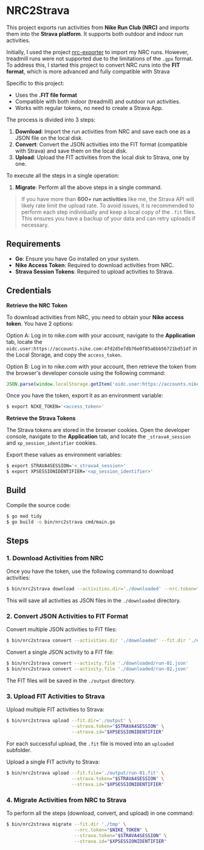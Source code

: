 # NRC2Strava

This project exports run activities from **Nike Run Club (NRC)** and imports them into the **Strava platform**. It supports both outdoor and indoor run activities.

Initially, I used the project [nrc-exporter](https://github.com/yasoob/nrc-exporter) to import my NRC runs. However, treadmill runs were not supported due to the limitations of the `.gpx` format. To address this, I started this project to convert NRC runs into the **FIT format**, which is more advanced and fully compatible with Strava

Specific to this project:
- Uses the **.FIT file format**
- Compatible with both indoor (treadmill) and outdoor run activities.
- Works with regular tokens, no need to create a Strava App.

The process is divided into 3 steps:

1. **Download**: Import the run activities from NRC and save each one as a JSON file on the local disk.
2. **Convert**: Convert the JSON activities into the FIT format (compatible with Strava) and save them on the local disk.
3. **Upload**: Upload the FIT activities from the local disk to Strava, one by one.

To execute all the steps in a single operation:

1. **Migrate**: Perform all the above steps in a single command.

> If you have more than **600+ run activities** like me, the Strava API will likely rate limit the upload rate. To avoid issues, it is recommended to perform each step individually and keep a local copy of the `.fit` files. This ensures you have a backup of your data and can retry uploads if necessary.


## Requirements

- **Go**: Ensure you have Go installed on your system.
- **Nike Access Token**: Required to download activities from NRC.
- **Strava Session Tokens**: Required to upload activities to Strava.


## Credentials

**Retrieve the NRC Token**

To download activities from NRC, you need to obtain your **Nike access token**.
You have 2 options:

Option A: Log in to nike.com with your account, navigate to the **Application** tab, locate the `oidc.user:https://accounts.nike.com:4fd2d5e7db76e0f85a6bb56721bd51df` in the Local Storage, and copy the `access_token`.

Option B: Log in to nike.com with your account, then retrieve the token from the browser's developer console using the following command:
```javascript
JSON.parse(window.localStorage.getItem('oidc.user:https://accounts.nike.com:4fd2d5e7db76e0f85a6bb56721bd51df')).access_token
```

Once you have the token, export it as an environment variable:
```bash
$ export NIKE_TOKEN='<access_token>'
```

**Retrieve the Strava Tokens**

The Strava tokens are stored in the browser cookies.
Open the developer console, navigate to the **Application** tab, and locate the `_strava4_session` and `xp_session_identifier` cookies.

Export these values as environment variables:
```bash
$ export STRAVA4SESSION='<_strava4_session>'
$ export XPSESSIONIDENTIFIER='<xp_session_identifier>'
```

## Build

Compile the source code:
```bash
$ go mod tidy
$ go build -o bin/nrc2strava cmd/main.go
```


## Steps

### 1. Download Activities from NRC

Once you have the token, use the following command to download activities:
```bash
$ bin/nrc2strava download --activities.dir='./downloaded' --nrc.token="$NIKE_TOKEN"
```

This will save all activities as JSON files in the `./downloaded` directory.


### 2. Convert JSON Activities to FIT Format

Convert multiple JSON activities to FIT files:
```bash
$ bin/nrc2strava convert --activities.dir './downloaded' --fit.dir './output'
```

Convert a single JSON activity to a FIT file:
```bash
$ bin/nrc2strava convert --activity.file './downloaded/run-01.json'
$ bin/nrc2strava convert --activity.file './downloaded/run-02.json'
```

The FIT files will be saved in the `./output` directory.


### 3. Upload FIT Activities to Strava

Upload multiple FIT activities to Strava:
```bash
$ bin/nrc2strava upload --fit.dir='./output' \
                        --strava.token="$STRAVA4SESSION" \
                        --strava.id="$XPSESSIONIDENTIFIER"
```
For each successful upload, the `.fit` file is moved into an `uploaded` subfolder.

Upload a single FIT activity to Strava:
```bash
$ bin/nrc2strava upload --fit.file='./output/run-01.fit' \
                        --strava.token="$STRAVA4SESSION" \
                        --strava.id="$XPSESSIONIDENTIFIER"
```

### 4. Migrate Activities from NRC to Strava

To perform all the steps (download, convert, and upload) in one command:
```bash
$ bin/nrc2strava migrate --fit.dir './tmp' \
                         --nrc.token="$NIKE_TOKEN" \
                         --strava.token="$STRAVA4SESSION" \
                         --strava.id="$XPSESSIONIDENTIFIER"
```
